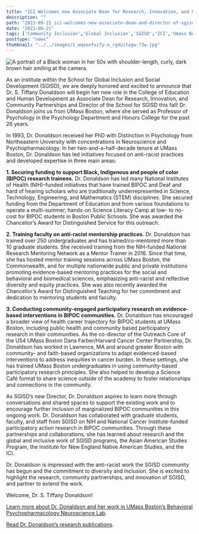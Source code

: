 ```yaml
---
title: "ICI Welcomes new Associate Dean for Research, Innovation, and Community Partnership & Director of SGISD, Dr. S. Tiffany Donaldson"
description: ""
path: "2023-09-21_ici-welcomes-new-associate-dean-and-director-of-sgisd-dr-tiffany-donaldson.md"
date: "2023-09-21"
tags: ['Community Inclusion','Global Inclusion','SGISD','ICI','Umass Boston']
posttype: "news"
thumbnail: "../../images/1_wqxanfvz7y-a_rgduitagw-73w.jpg"
---
```



![A portrait of a Black woman in her 50s with shoulder-length, curly, dark brown hair smiling at the camera.](/imgaes/1_wqxanfvz7y-a_rgduitagw-73w.jpg)

As an institute within the School for Global Inclusion and Social Development (SGISD), we are deeply honored and excited to announce that Dr. S. Tiffany Donaldson will begin her new role in the College of Education and Human Development as Associate Dean for Research, Innovation, and Community Partnerships and Director of the School for SGISD this fall! Dr. Donaldson joins us from UMass Boston, where she served as Professor of Psychology in the Psychology Department and Honors College for the past 26 years.

In 1993, Dr. Donaldson received her PhD with Distinction in Psychology from Northeastern University with concentrations in Neuroscience and Psychopharmacology. In her two-and-a-half-decade tenure at UMass Boston, Dr. Donaldson has led initiatives focused on anti-racist practices and developed expertise in three main areas:

**1\. Securing funding to support Black, Indigenous and people of color (BIPOC) research trainees.** Dr. Donaldson has led many National Institutes of Health (NIH)-funded initiatives that have trained BIPOC and Deaf and hard of hearing scholars who are traditionally underrepresented in Science, Technology, Engineering, and Mathematics (STEM) disciplines. She secured funding from the Department of Education and from various foundations to operate a multi-summer, hands-on Science Literacy Camp at low- to no-cost for BIPOC students in Boston Public Schools. She was awarded the Chancellor’s Award for Distinguished Service for this outreach.

**2\. Training faculty on anti-racist mentorship practices.** Dr. Donaldson has trained over 250 undergraduates and has trained/co-mentored more than 10 graduate students. She received training from the NIH-funded National Research Mentoring Network as a Mentor Trainer in 2016. Since that time, she has hosted mentor training sessions across UMass Boston, the Commonwealth, and for multiple nationwide public and private institutions promoting evidence-based mentoring practices for the social and behavioral and biomedical sciences, emphasizing anti-racist and reflective diversity and equity practices. She was also recently awarded the Chancellor’s Award for Distinguished Teaching for her commitment and dedication to mentoring students and faculty.

**3\. Conducting community-engaged participatory research on evidence-based interventions in BIPOC communities.** Dr. Donaldson has encouraged a broader view of health career trajectory for BIPOC students at UMass Boston, including public health and community based participatory research in their communities. As the co-director of the Outreach Core of the U54 UMass Boston Dana Farber/Harvard Cancer Center Partnership, Dr. Donaldson has worked in Lawrence, MA and around greater Boston with community- and faith-based organizations to adapt evidenced-based interventions to address inequities in cancer burden. In these settings, she has trained UMass Boston undergraduates in using community-based participatory research principles. She also helped to develop a Science Café format to share science outside of the academy to foster relationships and connections in the community.

As SGISD’s new Director, Dr. Donaldson aspires to learn more through conversations and shared spaces to support the existing work and to encourage further inclusion of marginalized BIPOC communities in this ongoing work. Dr. Donaldson has collaborated with graduate students, faculty, and staff from SGISD on NIH and National Cancer Institute-funded participatory action research in BIPOC communities. Through these partnerships and collaborations, she has learned about research and the global and inclusive work of SGISD programs, the Asian American Studies Program, the Institute for New England Native American Studies, and the ICI.

Dr. Donaldson is impressed with the anti-racist work the SGISD community has begun and the commitment to diversity and inclusion. She is excited to highlight the research, community partnerships, and innovation of SGISD, and partner to extend the work.

Welcome, Dr. S. Tiffany Donaldson!

[Learn more about Dr. Donaldson and her work in UMass Boston’s Behavioral Psychopharmacology Neuroscience Lab](https://href.li/?https%3A%2F%2Fwww.umb.edu%2Flab-donaldson%2Fpeople%2F=).

[Read Dr. Donaldson’s research publications](https://href.li/?https%3A%2F%2Fwww.researchgate.net%2Fprofile%2FTiffany-Donaldson=).
